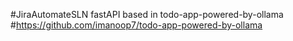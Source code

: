 #JiraAutomateSLN
fastAPI based in todo-app-powered-by-ollama
#https://github.com/imanoop7/todo-app-powered-by-ollama